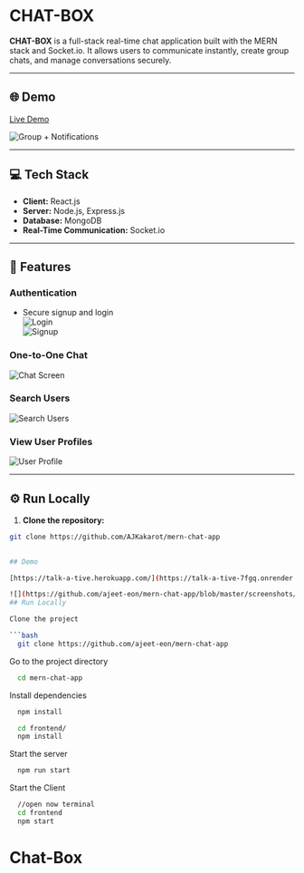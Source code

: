 # CHAT-BOX

**CHAT-BOX** is a full-stack real-time chat application built with the MERN stack and Socket.io. It allows users to communicate instantly, create group chats, and manage conversations securely.

---

## 🌐 Demo

[Live Demo](https://talk-a-tive-7fgq.onrender.com)  

![Group + Notifications](https://github.com/ajeet-eon/mern-chat-app/blob/master/screenshots/group%20%2B%20notif.PNG)

---

## 💻 Tech Stack

- **Client:** React.js  
- **Server:** Node.js, Express.js  
- **Database:** MongoDB  
- **Real-Time Communication:** Socket.io  

---

## 🚀 Features

### Authentication
- Secure signup and login  
![Login](https://github.com/ajeet-eon/mern-chat-app/blob/master/screenshots/login.jpg)  
![Signup](https://github.com/ajeet-eon/mern-chat-app/blob/master/screenshots/signup.jpg)  

### One-to-One Chat
![Chat Screen](https://github.com/ajeet-eon/mern-chat-app/blob/master/screenshots/chat.jpg)  

### Search Users
![Search Users](https://github.com/ajeet-eon/mern-chat-app/blob/master/screenshots/search.jpg)    

### View User Profiles
![User Profile](https://github.com/ajeet-eon/mern-chat-app/blob/master/screenshots/profile.jpg)  

---

## ⚙️ Run Locally

1. **Clone the repository:**
```bash
git clone https://github.com/AJKakarot/mern-chat-app

  
## Demo

[https://talk-a-tive.herokuapp.com/](https://talk-a-tive-7fgq.onrender.com)

![](https://github.com/ajeet-eon/mern-chat-app/blob/master/screenshots/group%20%2B%20notif.PNG)
## Run Locally

Clone the project

```bash
  git clone https://github.com/ajeet-eon/mern-chat-app
```

Go to the project directory

```bash
  cd mern-chat-app
```

Install dependencies

```bash
  npm install
```

```bash
  cd frontend/
  npm install
```

Start the server

```bash
  npm run start
```
Start the Client

```bash
  //open now terminal
  cd frontend
  npm start
```

  # Chat-Box
